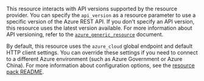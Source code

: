 
This resource interacts with API versions supported by the resource provider.
You can specify the `api_version` as a resource parameter to use a specific version of the Azure REST API.
If you don't specify an API version, this resource uses the latest version available.
For more information about API versioning, refer to the [`azure_generic_resource`](azure_generic_resource) document.

By default, this resource uses the `azure_cloud` global endpoint and default HTTP client settings.
You can override these settings if you need to connect to a different Azure environment (such as Azure Government or Azure China).
For more information about configuration options, see the [resource pack README](https://github.com/inspec/inspec-azure).
